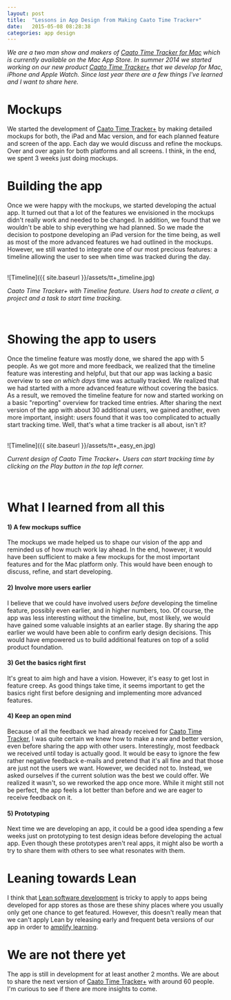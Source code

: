 ```yaml
---
layout: post
title:  "Lessons in App Design from Making Caato Time Tracker+"
date:   2015-05-08 08:28:38
categories: app design
---
```


*We are a two man show and makers of [Caato Time Tracker for Mac](http://caato.de/en/products/time-tracker-for-mac.html) which is currently available on the Mac App Store. In summer 2014 we started working on our new product [Caato Time Tracker+](http://caato.de/en/products/caato-time-tracker-plus.html) that we develop for Mac, iPhone and Apple Watch. Since last year there are a few things I've learned and I want to share here.*

# Mockups
We started the development of [Caato Time Tracker+](http://caato.de/en/products/caato-time-tracker-plus.html) by making detailed mockups for both, the iPad and Mac version, and for each planned feature and screen of the app. Each day we would discuss and refine the mockups. Over and over again for both platforms and all screens. I think, in the end, we spent 3 weeks just doing mockups.

# Building the app
Once we were happy with the mockups, we started developing the actual app. It turned out that a lot of the features we envisioned in the mockups didn't really work and needed to be changed. In addition, we found that we wouldn't be able to ship everything we had planned. So we made the decision to postpone developing an iPad version for the time being, as well as most of the more advanced features we had outlined in the mockups. However, we still wanted to integrate one of our most precious features: a timeline allowing the user to see when time was tracked during the day.

<br>
![Timeline]({{ site.baseurl }}/assets/tt+_timeline.jpg)
<p class='image-description'>
<em>Caato Time Tracker+ with Timeline feature. Users had to create a client, a project and a task to start time tracking.</em>
</p><br>

# Showing the app to users
Once the timeline feature was mostly done, we shared the app with 5 people. As we got more and more feedback, we realized that the timeline feature was interesting and helpful, but that our app was lacking a basic overview to see *on which days* time was actually tracked. We realized that we had started with a more advanced feature without covering the basics. As a result, we removed the timeline feature for now and started working on a basic "reporting" overview for tracked time entries. After sharing the next version of the app with about 30 additional users, we gained another, even more important, insight: users found that it was too complicated to actually start tracking time. Well, that's what a time tracker is all about, isn't it? 

<br>
![Timeline]({{ site.baseurl }}/assets/tt+_easy_en.jpg)
<p class='image-description'>
<em>Current design of Caato Time Tracker+. Users can start tracking time by clicking on the Play button in the top left corner.</em>
</p><br>

# What I learned from all this

#### 1) A few mockups suffice

The mockups we made helped us to shape our vision of the app and reminded us of how much work lay ahead. In the end, however, it would have been sufficient to make a few mockups for the most important features and for the Mac platform only. This would have been enough to discuss, refine, and start developing.

#### 2) Involve more users earlier
I believe that we could have involved users *before* developing the timeline feature, possibly even earlier, and in higher numbers, too. Of course, the app was less interesting without the timeline, but, most likely, we would have gained some valuable insights at an earlier stage.
By sharing the app earlier we would have been able to confirm early design decisions. This would have empowered us to build additional features on top of a solid product foundation.

#### 3) Get the basics right first
It's great to aim high and have a vision. However, it's easy to get lost in feature creep. As good things take time, it seems important to get the basics right first before designing and implementing more advanced features.  

#### 4) Keep an open mind

Because of all the feedback we had already received for [Caato Time Tracker](http://caato.de/en/products/time-tracker-for-mac.html), I was quite certain we knew how to make a new and better version, even before sharing the app with other users.
Interestingly, most feedback we received until today is actually good. It would be easy to ignore the few rather negative feedback e-mails and pretend that it's all fine and that those are just not the users we want. However, we decided not to. Instead, we asked ourselves if the current solution was the best we could offer. We realized it wasn't, so we reworked the app once more. While it might still not be perfect, the app feels a lot better than before and we are eager to receive feedback on it.

#### 5) Prototyping

Next time we are developing an app, it could be a good idea spending a few weeks just on prototyping to test design ideas before developing the actual app. Even though these prototypes aren't real apps, it might also be worth a try to share them with others to see what resonates with them.

# Leaning towards Lean

I think that [Lean software development](http://en.wikipedia.org/wiki/Lean_software_development) is tricky to apply to apps being developed for app stores as those are these shiny places where you usually only get one chance to get featured. However, this doesn't really mean that we can't apply Lean by releasing early and frequent beta versions of our app in order to [amplify learning](http://en.wikipedia.org/wiki/Lean_software_development#Amplify_learning).   

# We are not there yet
The app is still in development for at least another 2 months. We are about to share the next version of [Caato Time Tracker+](http://caato.de/en/products/caato-time-tracker-plus.html) with around 60 people. I'm curious to see if there are more insights to come.







